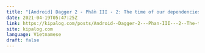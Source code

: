 ```yaml
---
title: "[Android] Dagger 2 - Phần III - 2: The time of our dependencies"
date: 2021-04-19T05:47:25Z
link: https://kipalog.com/posts/Android--Dagger-2---Phan-III---2--The-time-of-our-dependencies?utm_medium=RSS&utm_source=news.12bit.vn
site: kipalog.com
language: Vietnamese
draft: false
---
```

